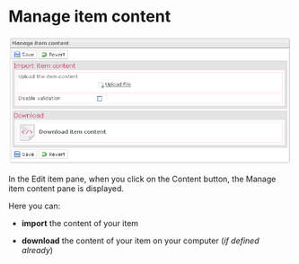 <!--
created_at: '2012-03-19 18:59:45'
updated_at: '2013-03-13 13:31:09'
authors:
    - 'Jérôme Bogaerts'
contributors:
    - 'Sophie Doublet'
tags:
    - 'Manage Items'
-->

Manage item content
===================

![](../resources/items-content.png)

In the Edit item pane, when you click on the Content button, the Manage item content pane is displayed.

Here you can:

-   **import** the content of your item



-   **download** the content of your item on your computer (*if defined already*)


